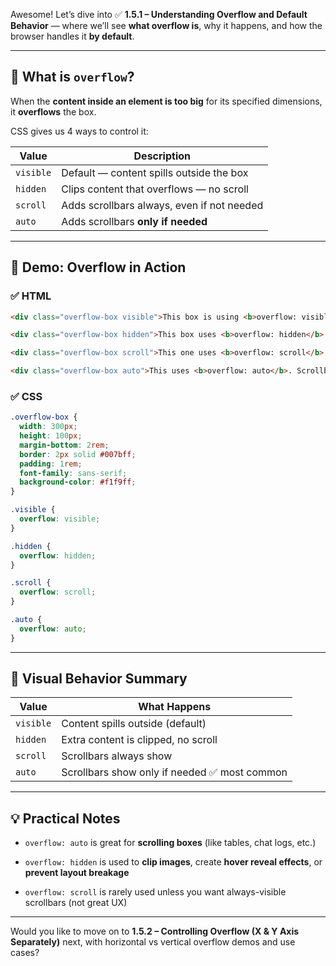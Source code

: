 Awesome! Let’s dive into ✅ **1.5.1 – Understanding Overflow and Default Behavior** — where we’ll see **what overflow is**, why it happens, and how the browser handles it **by default**.

---

## 🧠 What is `overflow`?

When the **content inside an element is too big** for its specified dimensions, it **overflows** the box.

CSS gives us 4 ways to control it:

|Value|Description|
|---|---|
|`visible`|Default — content spills outside the box|
|`hidden`|Clips content that overflows — no scroll|
|`scroll`|Adds scrollbars always, even if not needed|
|`auto`|Adds scrollbars **only if needed**|

---

## 🧪 Demo: Overflow in Action

### ✅ HTML

```html
<div class="overflow-box visible">This box is using <b>overflow: visible</b> and text is overflowing beyond the border. This is the default behavior in CSS unless changed.</div>

<div class="overflow-box hidden">This box uses <b>overflow: hidden</b>. You won't see any text that exceeds the box!</div>

<div class="overflow-box scroll">This one uses <b>overflow: scroll</b>. Scrollbars are always visible!</div>

<div class="overflow-box auto">This uses <b>overflow: auto</b>. Scrollbars appear only when needed.</div>
```

### ✅ CSS

```css
.overflow-box {
  width: 300px;
  height: 100px;
  margin-bottom: 2rem;
  border: 2px solid #007bff;
  padding: 1rem;
  font-family: sans-serif;
  background-color: #f1f9ff;
}

.visible {
  overflow: visible;
}

.hidden {
  overflow: hidden;
}

.scroll {
  overflow: scroll;
}

.auto {
  overflow: auto;
}
```

---

## 📐 Visual Behavior Summary

|Value|What Happens|
|---|---|
|`visible`|Content spills outside (default)|
|`hidden`|Extra content is clipped, no scroll|
|`scroll`|Scrollbars always show|
|`auto`|Scrollbars show only if needed ✅ most common|

---

## 💡 Practical Notes

- `overflow: auto` is great for **scrolling boxes** (like tables, chat logs, etc.)
    
- `overflow: hidden` is used to **clip images**, create **hover reveal effects**, or **prevent layout breakage**
    
- `overflow: scroll` is rarely used unless you want always-visible scrollbars (not great UX)
    

---

Would you like to move on to **1.5.2 – Controlling Overflow (X & Y Axis Separately)** next, with horizontal vs vertical overflow demos and use cases?